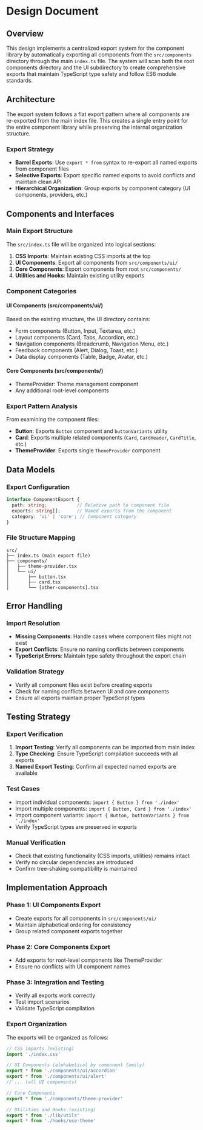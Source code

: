 # Design Document

## Overview

This design implements a centralized export system for the component library by automatically exporting all components from the `src/components` directory through the main `index.ts` file. The system will scan both the root components directory and the UI subdirectory to create comprehensive exports that maintain TypeScript type safety and follow ES6 module standards.

## Architecture

The export system follows a flat export pattern where all components are re-exported from the main index file. This creates a single entry point for the entire component library while preserving the internal organization structure.

### Export Strategy
- **Barrel Exports**: Use `export * from` syntax to re-export all named exports from component files
- **Selective Exports**: Export specific named exports to avoid conflicts and maintain clean API
- **Hierarchical Organization**: Group exports by component category (UI components, providers, etc.)

## Components and Interfaces

### Main Export Structure
The `src/index.ts` file will be organized into logical sections:

1. **CSS Imports**: Maintain existing CSS imports at the top
2. **UI Components**: Export all components from `src/components/ui/`
3. **Core Components**: Export components from root `src/components/`
4. **Utilities and Hooks**: Maintain existing utility exports

### Component Categories

#### UI Components (src/components/ui/)
Based on the existing structure, the UI directory contains:
- Form components (Button, Input, Textarea, etc.)
- Layout components (Card, Tabs, Accordion, etc.)
- Navigation components (Breadcrumb, Navigation Menu, etc.)
- Feedback components (Alert, Dialog, Toast, etc.)
- Data display components (Table, Badge, Avatar, etc.)

#### Core Components (src/components/)
- ThemeProvider: Theme management component
- Any additional root-level components

### Export Pattern Analysis
From examining the component files:
- **Button**: Exports `Button` component and `buttonVariants` utility
- **Card**: Exports multiple related components (`Card`, `CardHeader`, `CardTitle`, etc.)
- **ThemeProvider**: Exports single `ThemeProvider` component

## Data Models

### Export Configuration
```typescript
interface ComponentExport {
  path: string;           // Relative path to component file
  exports: string[];      // Named exports from the component
  category: 'ui' | 'core'; // Component category
}
```

### File Structure Mapping
```
src/
├── index.ts (main export file)
├── components/
│   ├── theme-provider.tsx
│   └── ui/
│       ├── button.tsx
│       ├── card.tsx
│       └── [other-components].tsx
```

## Error Handling

### Import Resolution
- **Missing Components**: Handle cases where component files might not exist
- **Export Conflicts**: Ensure no naming conflicts between components
- **TypeScript Errors**: Maintain type safety throughout the export chain

### Validation Strategy
- Verify all component files exist before creating exports
- Check for naming conflicts between UI and core components
- Ensure all exports maintain proper TypeScript types

## Testing Strategy

### Export Verification
1. **Import Testing**: Verify all components can be imported from main index
2. **Type Checking**: Ensure TypeScript compilation succeeds with all exports
3. **Named Export Testing**: Confirm all expected named exports are available

### Test Cases
- Import individual components: `import { Button } from './index'`
- Import multiple components: `import { Button, Card } from './index'`
- Import component variants: `import { Button, buttonVariants } from './index'`
- Verify TypeScript types are preserved in exports

### Manual Verification
- Check that existing functionality (CSS imports, utilities) remains intact
- Verify no circular dependencies are introduced
- Confirm tree-shaking compatibility is maintained

## Implementation Approach

### Phase 1: UI Components Export
- Create exports for all components in `src/components/ui/`
- Maintain alphabetical ordering for consistency
- Group related component exports together

### Phase 2: Core Components Export  
- Add exports for root-level components like ThemeProvider
- Ensure no conflicts with UI component names

### Phase 3: Integration and Testing
- Verify all exports work correctly
- Test import scenarios
- Validate TypeScript compilation

### Export Organization
The exports will be organized as follows:
```typescript
// CSS imports (existing)
import './index.css'

// UI Components (alphabetical by component family)
export * from './components/ui/accordion'
export * from './components/ui/alert'
// ... (all UI components)

// Core Components
export * from './components/theme-provider'

// Utilities and Hooks (existing)
export * from './lib/utils'
export * from './hooks/use-theme'
```